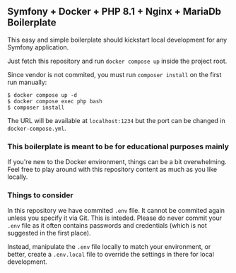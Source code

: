 ## Symfony + Docker + PHP 8.1 + Nginx + MariaDb Boilerplate

This easy and simple boilerplate should kickstart local development for any Symfony application.

Just fetch this repository and run `docker compose up` inside the project root.

Since vendor is not commited, you must run `composer install` on the first run manually:

```shell
$ docker compose up -d
$ docker compose exec php bash
$ composer install
```

The URL will be available at `localhost:1234` but the port can be changed in `docker-compose.yml`.

### This boilerplate is meant to be for educational purposes mainly

If you're new to the Docker environment, things can be a bit overwhelming. Feel free to play around with this repository
content as much as you like locally.

### Things to consider

In this repository we have commited `.env` file. It cannot be commited again unless you specify it via Git.
This is inteded. Please do never commit your `.env` file as it often contains passwords and credentials (which is not
suggested in the first place).

Instead, manipulate the `.env` file locally to match your environment, or better, create a `.env.local` file to override
the settings in there for local development.
